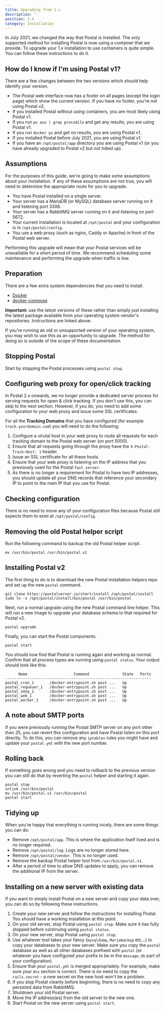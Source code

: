 ```yaml
---
title: Upgrading from 1.x
description: ''
position: 2.4
category: Installation
---
```


In July 2021, we changed the way that Postal is installed. The only supported method for installing Postal is now using a container that we provide. To upgrade your 1.x installation to use containers is quite simple. You can follow these instructions to do it.

## How do I know if I'm using Postal v1?

There are a few changes between the two versions which should help identify your version.

* The Postal web interface now has a footer on all pages (except the login page) which show the current version. If you have no footer, you're not using Postal v2.
* If you installed Postal without using containers, you are most likely using Postal v1.
* If you run `ps aux | grep procodile` and get any results, you are using Postal v1.
* If you run `docker ps` and get no results, you are using Postal v1.
* If you installed Postal before July 2021, you are using Postal v1.
* If you have an `/opt/postal/app` directory you are using Postal v1 (or you have already upgraded to Postal v2 but not tidied up).

## Assumptions

For the purposes of this guide, we're going to make some assumptions about your installation. If any of these assumptions are not true, you will need to determine the appropriate route for you to upgrade.

* You have Postal installed on a single server.
* Your server has a MariaDB (or MySQL) database server running on it and listening port 3306.
* Your server has a RabbitMQ server running on it and listening on port 5672.
* Your current installation is located at `/opt/postal` and your configuration is in `/opt/postal/config`.
* You use a web proxy (such as nginx, Caddy or Apache) in front of the Postal web server.

<alert>
Performing this upgrade will mean that your Postal services will be unavailable for a short period of time. We recommend scheduling some maintenance and performing the upgrade when traffic is low.
</alert>

## Preparation

There are a few extra system dependencies that you need to install.

* [Docker](https://docs.docker.com/get-docker/)
* [docker-compose](https://docs.docker.com/compose/install/)

<alert type="warning">
<b>Important:</b> use the latest versions of these rather than simply just installing the latest package available from your operating system vendor's repositories. Instructions are linked above.
</alert>

If you're running an old or unsupported version of your operating system, you may wish to use this as an opportunity to upgrade. The method for doing so is outside of the scope of these documentation.

## Stopping Postal

Start by stopping the Postal processes using `postal stop`.

## Configuring web proxy for open/click tracking

In Postal 2.x onwards, we no longer provide a dedicated server process for serving requests for open & click tracking. If you don't use this, you can skip to the next section. However, if you do, you need to add some configuration to your web proxy and issue some SSL certificates.

For all the **Tracking Domains** that you have configured (for example `track.yourdomain.com`) you will need to do the following:

1. Configure a virutal host in your web proxy to route all requests for each tracking domain to the Postal web server (on port 5000).
2. Ensure that all requests going through the proxy have the `X-Postal-Track-Host: 1` header.
3. Issue an SSL certificate for all these hosts.
4. Ensure that your web proxy is listening on the IP address that you previously used for the Postal `fast_server`.
5. As there is no longer a requirement for Postal to have two IP addresses, you should update all your DNS records that reference your secondary IP to point to the main IP that you use for Postal.

## Checking configuration

There is no need to move any of your configuration files because Postal still expects them to exist at `/opt/postal/config`.

## Removing the old Postal helper script

Run the following command to backup the old Postal helper script.

```
mv /usr/bin/postal /usr/bin/postal.v1
```

## Installing Postal v2

The first thing to do is to download the new Postal installation helpers repo and set up the new `postal` command.

```
git clone https://postalserver.io/start/install /opt/postal/install
sudo ln -s /opt/postal/install/bin/postal /usr/bin/postal
```

Next, run a normal upgrade using the new Postal command line helper. This will run a new image to upgrade your database schema to that required for Postal v2.

```
postal upgrade
```

Finally, you can start the Postal components.

```
postal start
```

You should now find that Postal is running again and working as normal. Confirm that all process types are running using `postal status`. Your output should look like this:

```
      Name                     Command               State   Ports
------------------------------------------------------------------
postal_cron_1       /docker-entrypoint.sh post ...   Up
postal_requeuer_1   /docker-entrypoint.sh post ...   Up
postal_smtp_1       /docker-entrypoint.sh post ...   Up
postal_web_1        /docker-entrypoint.sh post ...   Up
postal_worker_1     /docker-entrypoint.sh post ...   Up
```

## A note about SMTP ports

If you were previously running the Postal SMTP server on any port other than 25, you can revert this configuration and have Postal listen on this port directly. To do this, you can remove any `iptables` rules you might have and update your `postal.yml` with the new port number.

## Rolling back

If something goes wrong and you need to rollback to the previous version you can still do that by reverting the `postal` helper and starting it again.

```
postal stop
unlink /usr/bin/postal
mv /usr/bin/postal.v1 /usr/bin/postal
postal start
```

## Tidying up

When you're happy that everything is running nicely, there are some things you can do:

* Remove `/opt/postal/app`. This is where the application itself lived and is no longer required.
* Remove `/opt/postal/log`. Logs are no longer stored here.
* Remove `/opt/postal/vendor`. This is no longer used.
* Remove the backup Postal helper tool from `/usr/bin/postal.v1`.
* After a period of time to allow DNS updates to apply, you can remove the additional IP from the server.

## Installing on a new server with existing data

If you want to simply install Postal on a new server and copy your data over, you can do so by following these instructions.

1. Create your new server and follow the instructions for installing Postal. You should have a working installation at this point.
2. On your old server, stop Postal using `postal stop`. Make sure it has fully stopped before continuing using `postal status`.
3. On your new server, stop Postal using `postal stop`.
4. Use whatever tool takes your fancy (`mysqldump`, `Mariabackup` etc...) to copy your databases to your new server. Make sure you copy the `postal` database as well as all other databases prefixed with `postal` (or whatever you have configured your prefix to be in the `message_db` part of your configuration).
5. Ensure that your `postal.yml` is merged appropriately. For example, make sure your `dns` section is correct. There is no need to copy the `rails.secret` - a new secret on the new host won't be a problem.
6. If you stop Postal cleanly before beginning, there is no need to copy any persisted data from RabbitMQ.
7. Shutdown your old Postal server.
8. Move the IP address(es) from the old server to the new one.
9. Start Postal on the new server using `postal start`.
